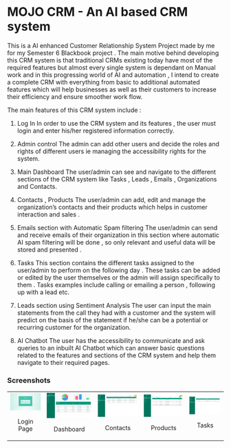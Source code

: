 # MOJO CRM - An AI based CRM system
This is a AI enhanced Customer Relationship System Project made by me for my Semester 6 Blackbook project . The main motive behind developing this CRM system is that traditional CRMs existing today have most of the required features but almost every single system is dependant on Manual  work and in this progressing world of AI and automation , I intend to create a complete CRM with everything from basic to additional automated features which will help businesses as well as their customers to increase their efficiency and ensure smoother work flow.

The main features of this CRM system include :

1. Log In
In order to use the CRM system and its features , the user must login and enter his/her registered information correctly.

2. Admin control
The admin can add other users and decide the roles and rights of different users ie managing the accessibility rights for the system.

3. Main Dashboard
The user/admin can see and navigate to the different sections of the CRM system like Tasks , Leads , Emails , Organizations and Contacts.

4. Contacts , Products
The user/admin can add, edit and manage the organization’s contacts and their products which helps in customer interaction and sales .

5. Emails section with Automatic Spam filtering
The user/admin can send and receive emails of their organization in this section where automatic AI spam filtering will be done , so only relevant
and useful data will be stored and presented .

6. Tasks
This section contains the different tasks assigned to the user/admin to perform on the following day . These tasks can be added or edited by the user themselves or the admin will assign specifically to them . Tasks examples include calling or emailing a person , following up with a lead etc.

7. Leads section using Sentiment Analysis 
The user can input the main statements from the call they had with a customer and the system will predict on the basis of the statement if he/she can be a potential or recurring customer for the organization.

8. AI Chatbot
The user has the accessibility to communicate and ask queries to an inbuilt AI Chatbot which can answer basic questions related to the features and sections of the CRM system and help them navigate to their required pages.

### Screenshots

<table>
  <tr>
  <td align="center">
      <a href="https://raw.githubusercontent.com/masoodmomin/teal-crm/main/screenshots/login.png">
        <img src="screenshots/login.png" alt="Login Page">
      </a>
      <br />
      <p>Login Page</p>
    </td>
    <td align="center">
      <a href="https://raw.githubusercontent.com/masoodmomin/teal-crm/main/screenshots/dashboard.png">
        <img src="screenshots/dashboard.png" alt="Dashboard">
      </a>
      <br />
      <p>Dashboard</p>
    </td>
    <td align="center">
      <a href="https://raw.githubusercontent.com/masoodmomin/teal-crm/main/screenshots/contacts.png">
        <img src="screenshots/contacts.png" alt="Contacts">
      </a>
      <br />
      <p>Contacts</p>
    </td>
    <td align="center">
      <a href="https://raw.githubusercontent.com/masoodmomin/teal-crm/main/screenshots/product.png">
        <img src="screenshots/product.png" alt="Products">
      </a>
      <br />
      <p>Products</p>
    </td>
    <td align="center">
      <a href="https://raw.githubusercontent.com/masoodmomin/teal-crm/main/screenshots/tasks.png">
        <img src="screenshots/tasks.png" alt="Tasks">
      </a>
      <br />
      <p>Tasks</p>
    </td>
    </tr>
</table>


